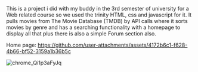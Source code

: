 This is a project i did with my buddy in the 3rd semester of university for a Web related course so we used the trinity HTML, css and javascript for it. It pulls movies from The Movie Database (TMDB) by API calls where it sorts movies by genre and has a searching functionality with a homepage to display all that plus there is also a simple Forum section also.

Home page:
https://github.com/user-attachments/assets/4172b6c1-f628-4b66-bf52-3159a1b36b5c

![chrome_Qi1p3aFyJq](https://github.com/user-attachments/assets/1ba8f583-1d21-45f1-b9b1-df34103fa2b3)
